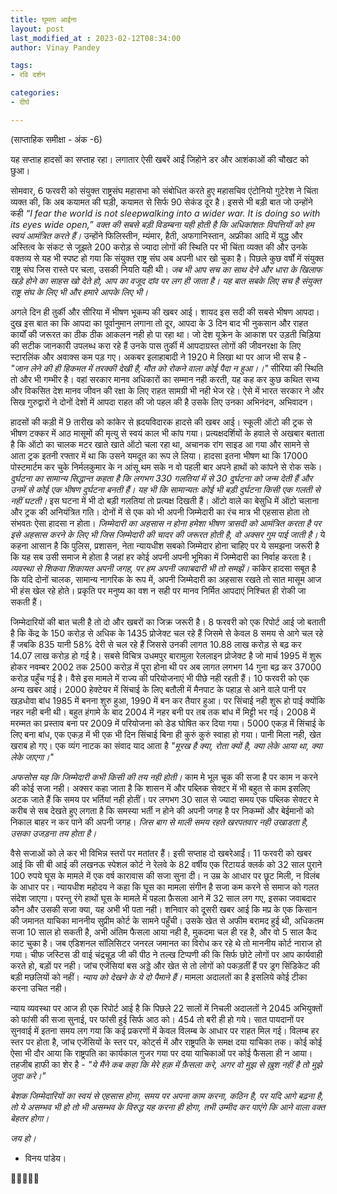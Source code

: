 ```yaml
---
title: घूमता आईना
layout: post
last_modified_at : 2023-02-12T08:34:00
author: Vinay Pandey

tags:
- रवि दर्शन

categories:
- दीर्घ

---
```


(साप्ताहिक समीक्षा - अंक -6)

यह सप्ताह हादसों का सप्ताह रहा। लगातार ऐसी खबरें आईं जिहोने डर और आशंकाओं की चौखट को छुआ। 

सोमवार, 6 फरवरी को संयुक्त राष्ट्रसंघ महासभा को संबोधित करते हुए महासचिव एंटोनियो गुटेरेश ने चिंता व्यक्त की, कि अब कयामत की घड़ी, कयामत से सिर्फ 90 सेकंड दूर है। इससे भी बड़ी बात जो उन्होंने कही _“I fear the world is not sleepwalking into a wider war. It is doing so with its eyes wide open,”_  *वक्त की सबसे बड़ी विडम्बना यही होती है कि अधिकांशतः विपत्तियों को हम स्वयं आमंत्रित करते हैं।* उन्होंने फिलिस्तीन, म्यंमार, हैती, अफगानिस्तान, अफ्रीका आदि में युद्ध और अस्तित्व के संकट से जूझते 200 करोड़ से ज्यादा लोगों की स्थिति पर भी चिंता व्यक्त की और उनके वक्तव्य से यह भी स्पष्ट हो गया कि संयुक्त राष्ट्र संघ अब अपनी धार खो चुका है। पिछले कुछ वर्षों में संयुक्त राष्ट्र संघ जिस रास्ते पर चला, उसकी नियति यही थी। *जब भी आप सच का साथ देने और धारा के खिलाफ खड़े होने का साहस खो देते हो, आप का वजूद दांव पर लग ही जाता है। यह बात सबके लिए सच है संयुक्त राष्ट्र संघ के लिए भी और हमारे आपके लिए भी।*

अगले दिन ही तुर्की और सीरिया में भीषण भूकम्प की खबर आई। शायद इस सदी की सबसे भीषण आपदा। दुख इस बात का कि आपदा का पूर्वानुमान लगाना तो दूर, आपदा के 3 दिन बाद भी नुकसान और राहत कार्यों की जरूरत का ठीक ठीक आकलन नही हो पा रहा था। जो देश यूक्रेन के आकाश पर उड़ती चिड़िया की सटीक जानकारी उपलब्ध करा रहे हैं उनके पास तुर्की में आपदाग्रस्त लोगों की जीवनरक्षा के लिए स्टारलिंक और अवाक्स कम पड़ गए। अकबर इलाहाबादी ने 1920 मे लिखा था पर आज भी सच है -
_"जान लेने की ही हिकमत में तरक्की देखी है,_
_मौत को रोकने वाला कोई पैदा न हुआ।।"_
सीरिया की स्थिति तो और भी गम्भीर है। वहां सरकार मानव अधिकारों का सम्मान नही करती, यह कह कर कुछ कथित सभ्य और विकसित देश मानव जीवन की रक्षा के लिए राहत सामग्री भी नही भेज रहे। ऐसे में भारत सरकार ने और सिख गुरुद्वारों ने दोनों देशों में आपदा राहत की जो पहल की है उसके लिए उनका अभिनंदन, अभिवादन।

हादसों की कड़ी में 9 तारीख को कांकेर से ह्रदयविदारक हादसे की खबर आई। स्कूली ऑटो की ट्रक से भीषण टक्कर में आठ मासूमों की मृत्यु से स्वयं काल भी कांप गया। प्रत्यक्षदर्शियों के हवाले से अखबार बताता है कि ऑटो का चालक मटर खाते खाते ऑटो चला रहा था, अचानक रांग साइड आ गया और सामने से आता ट्रक इतनी रफ्तार में था कि उसने यमदूत का रूप ले लिया। हादसा इतना भीषण था कि 17000 पोस्टमार्टम  कर चुके निर्मलकुमार के न आंसू थम सके न वो पहली बार अपने हाथों को कांपने से रोक सके। *दुर्घटना का सामान्य सिद्धान्त कहता है कि लगभग 330 गलतियां में से 30 दुर्घटना को जन्म देती हैं और उनमें से कोई एक भीषण दुर्घटना बनती हैं। यह भी कि सामान्यतः कोई भी बड़ी दुर्घटना किसी एक गलती से नहीं घटती।* इस घटना में भी दो बड़ी गलतियां तो प्रत्यक्ष दिखती हैं। ऑटो वाले का बेसुधि में ऑटो चलाना और ट्रक की अनियंत्रित गति। दोनों में से एक को भी अपनी जिम्मेदारी का रंच मात्र भी एहसास होता तो संभवतः ऐसा हादसा न होता। *जिम्मेदारी का अहसास न होना हमेशा भीषण त्रासदी को आमंत्रित करता है पर इसे अहसास करने के लिए भी जिस जिम्मेदारी की चादर की जरूरत होती है, वो अक्सर गुम पाई जाती है।* ये कहना आसान है कि पुलिस, प्रशासन, नेता न्यायधीश सबको जिम्मेदार होना चाहिए पर ये समझना जरूरी है कि यह सब उसी समाज मे होता है जहां हर कोई अपनी अपनी भूमिका में जिम्मेदारी का निर्वाह करता है। *व्यवस्था से शिकवा शिकायत अपनी जगह, पर हम अपनी जवाबदारी भी तो समझें।* कांकेर हादसा सबूत है कि यदि दोनों चालक, सामान्य नागरिक के रूप में, अपनी जिम्मेदारी का अहसास रखते तो सात मासूम आज भी हंस खेल रहे होते। प्रकृति पर मनुष्य का वश न सही पर मानव निर्मित आपदाएं निश्चित ही रोकी जा सकती हैं। 

जिम्मेदारियों की बात चली है तो दो और खबरों का जिक्र जरूरी है। 8 फरवरी को एक रिपोर्ट आई जो बताती है कि केंद्र के 150 करोड़ से अधिक के 1435 प्रोजेक्ट चल रहे हैं जिसमे से केवल 8 समय से आगे चल रहे हैं जबकि 835 यानी 58% देरी से चल रहे हैं जिससे उनकी लागत 10.88 लाख करोड़ से बढ़ कर 14.07 लाख करोड़ हो गई है। सबसे विचित्र उधमपुर बारामुला रेललाइन प्रोजेक्ट है जो मार्च 1995 में शुरू होकर नवम्बर 2002 तक 2500 करोड़ में पूरा होना थी पर अब लागत लगभग 14 गुना बढ़ कर 37000 करोड़ पहुँच गई है। वैसे इस मामले में राज्य की परियोजनाएं भी पीछे नही रहती हैं। 10 फरवरी को एक अन्य खबर आई। 2000 हेक्टेयर में सिंचाई के लिए बतौली में मैनपाट के पहाड़ से आने वाले पानी पर खड़धोवा बांध 1985 में बनना शुरु हुआ, 1990 में बन कर तैयार हुआ। पर सिंचाई नही शुरू हो पाई क्योंकि नहर नही बनी थी। बहुत हंगामे के बाद 2004 में नहर बनी पर तब तक बांध में मिट्टी भर गई। 2008 में मरम्मत का प्रस्ताव बना पर 2009 में परियोजना को डेड घोषित कर दिया गया। 5000 एकड़ में सिंचाई के लिए बना बांध, एक एकड़ में भी एक भी दिन सिंचाई बिना ही कुरुं कुरुं स्वाहा हो गया। पानी मिला नही, खेत खराब हो गए। एक व्यंग नाटक का संवाद याद आता है _"मूरख है क्या, रोता क्यों है, क्या लेके आया था, क्या लेके जाएगा।"_

*अफसोस यह कि जिम्मेदारी कभी किसी की तय नही होती।* काम मे भूल चूक की सजा है पर काम न करने की कोई सजा नही। अक्सर कहा जाता है कि शासन में और पब्लिक सेक्टर में भी बहुत से काम इसलिए अटक जाते हैं कि समय पर भर्तियां नही होतीं। पर लगभग 30 साल से ज्यादा समय एक पब्लिक सेक्टर मे करीब से सब देखते हुए लगता है कि समस्या भर्ती न होने की अपनी जगह है पर निकम्मों और बेईमानों को निकाल बाहर न कर पाने की अपनी जगह। *जिस बाग से माली समय रहते खरपतवार नही उखाडता है, उसका उजड़ना तय होता है।* 

वैसे सजाओं को ले कर भी विभिन्न स्तरों पर मतांतर हैं। इसी सप्ताह दो खबरेआईं। 11 फरवरी को खबर आई कि सी बी आई की लखनऊ स्पेशल कोर्ट ने रेलवे के 82 वर्षीय एक रिटायर्ड क्लर्क को 32 साल पुराने 100 रुपये घूस के मामले में एक वर्ष कारावास की सजा सुना दी। न उम्र के आधार पर छूट मिली, न विलंब के आधार पर। न्यायधीश महोदय ने कहा कि घूस का मामला संगीन है सजा कम करने से समाज को गलत संदेश जाएगा। परन्तु रंगे हाथों घूस के मामले में पहला फ़ैसला आने में 32 साल लग गए, इसका जवाबदार कौन और उसकी सजा क्या, यह अभी भी पता नही।  शनिवार को दूसरी खबर आई कि मप्र के एक किसान की जमानत याचिका माननीय सुप्रीम कोर्ट के सामने पहुँची। उसके खेत से अफीम बरामद हुई थी, अधिकतम सजा 10 साल हो सकती है, अभी अंतिम फैसला आया नही है, मुकदमा चल ही रह है, और वो 5 साल कैद काट चुका है। जब एडिशनल सॉलिसिटर जनरल जमानत का विरोध कर रहे थे तो माननीय कोर्ट नाराज हो गया। चीफ जस्टिस डी वाई चंद्रचूड़ जी की पीठ ने तल्ख टिप्पणी की कि सिर्फ छोटे लोगों पर आप कार्यवाही करते हो, बड़ों पर नही। जांच एजेंसियां बस अड्डे और खेत से तो लोगों को पकड़तीं हैं पर ड्रग सिंडिकेट की बड़ी मछलियों को नहीं। *न्याय को देखने के ये दो पैमाने हैं।* मामला अदालतों का है इसलिये कोई टीका करना उचित नही।

न्याय व्यवस्था पर आज ही एक रिपोर्ट आई है कि पिछले 22 सालों में निचली अदालतों ने 2045 अभियुक्तों को फांसी की सजा सुनाई, पर फांसी हुई सिर्फ आठ को। 454 तो बरी ही हो गये। सात पायदानों पर सुनवाई में इतना समय लग गया कि कई प्रकरणों में केवल विलम्ब के आधार पर राहत मिल गई। विलम्ब हर स्तर पर होता है, जांच एजेंसियों के स्तर पर, कोर्ट्स में और राष्ट्रपति के समक्ष दया याचिका तक। कोई कोई ऐसा भी दौर आया कि राष्ट्रपति का कार्यकाल गुजर गया पर दया याचिकाओं पर कोई फैसला ही न आया। तहजीब हाफी का शेर है -
_"ये मैंने कब कहा कि मेरे हक़ में फ़ैसला करे,_
_अगर वो मुझ से ख़ुश नहीं है तो मुझे जुदा करे।"_

*बेशक जिम्मेदारियों का स्वयं से एहसास होना, समय पर अपना काम करना, कठिन है, पर यदि आगे बढ़ना है, तो ये असम्भव भी हो तो भी असम्भव के विरुद्ध यह करना ही होगा, तभी उम्मीद कर पाएंगे कि आने वाला वक्त बेहतर होगा।*

*जय हो।*

- विनय पांडेय।

🙏🌷🌷🙏🙏
